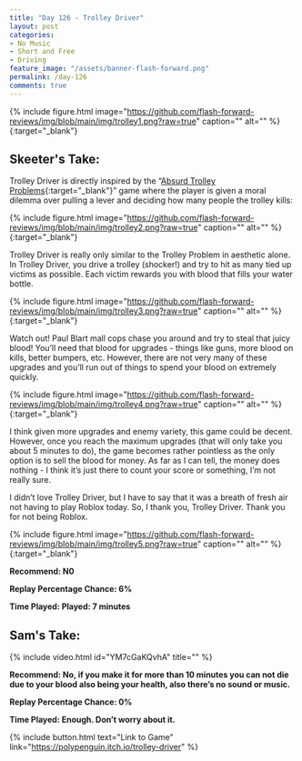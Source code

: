 ```yaml
---
title: "Day 126 - Trolley Driver"
layout: post
categories:
- No Music
- Short and Free
- Driving
feature_image: "/assets/banner-flash-forward.png"
permalink: /day-126
comments: true
---
```


{% include figure.html image="https://github.com/flash-forward-reviews/img/blob/main/img/trolley1.png?raw=true" caption="" alt="" %}{:target="_blank"}

## Skeeter's Take:

Trolley Driver is directly inspired by the “[Absurd Trolley Problems](https://neal.fun/absurd-trolley-problems/){:target="_blank"}” game where the player is given a moral dilemma over pulling a lever and deciding how many people the trolley kills:

{% include figure.html image="https://github.com/flash-forward-reviews/img/blob/main/img/trolley2.png?raw=true" caption="" alt="" %}{:target="_blank"}

Trolley Driver is really only similar to the Trolley Problem in aesthetic alone. In Trolley Driver, you drive a trolley (shocker!) and try to hit as many tied up victims as possible. Each victim rewards you with blood that fills your water bottle.

{% include figure.html image="https://github.com/flash-forward-reviews/img/blob/main/img/trolley3.png?raw=true" caption="" alt="" %}{:target="_blank"}

Watch out! Paul Blart mall cops chase you around and try to steal that juicy blood! You’ll need that blood for upgrades - things like guns, more blood on kills, better bumpers, etc. However, there are not very many of these upgrades and you’ll run out of things to spend your blood on extremely quickly. 

{% include figure.html image="https://github.com/flash-forward-reviews/img/blob/main/img/trolley4.png?raw=true" caption="" alt="" %}{:target="_blank"}

I think given more upgrades and enemy variety, this game could be decent. However, once you reach the maximum upgrades (that will only take you about 5 minutes to do), the game becomes rather pointless as the only option is to sell the blood for money. As far as I can tell, the money does nothing - I think it’s just there to count your score or something, I’m not really sure. 

I didn’t love Trolley Driver, but I have to say that it was a breath of fresh air not having to play Roblox today. So, I thank you, Trolley Driver. Thank you for not being Roblox.

{% include figure.html image="https://github.com/flash-forward-reviews/img/blob/main/img/trolley5.png?raw=true" caption="" alt="" %}{:target="_blank"}

**Recommend: N0**

**Replay Percentage Chance: 6%**

**Time Played: Played: 7 minutes**

## Sam's Take:

{% include video.html id="YM7cGaKQvhA" title="" %}

**Recommend:  No, if you make it for more than 10 minutes you can not die due to your blood also being your health, also there’s no sound or music.**

**Replay Percentage Chance: 0%**

**Time Played: Enough. Don’t worry about it.**

{% include button.html text="Link to Game" link="https://polypenguin.itch.io/trolley-driver" %}